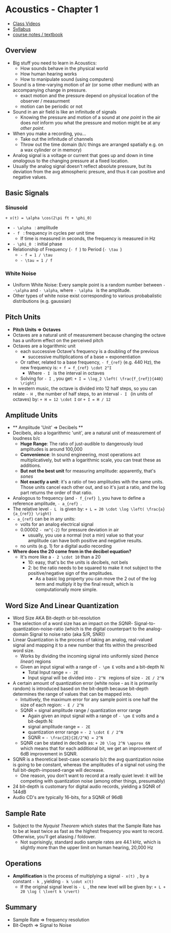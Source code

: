 Acoustics - Chapter 1
==================
- [Class Videos](http://msp.ucsd.edu/170-webm/)
- [Syllabus](http://musicweb.ucsd.edu/~mpuckette/syllabi/170.13f/index.htm)
- [course notes / textbook](http://musicweb.ucsd.edu/~mpuckette/syllabi/170.13f/course-notes/index.html)

## Overview
- Big stuff you need to learn in Acoustics:
    - How sounds behave in the physical world
    - How human hearing works
    - How to manipulate sound (using computers)
- Sound is a time-varying motion of air (or some other medium) with an accompanying change in pressure. 
    - exact motion and the pressure depend on physical location of the observer / measurment
    - motion can be periodic or not 
- Sound in an air field is like an infinitude of signals
    - Knowing the pressure and motion of a sound at *one point* in the air does *not* inform you what the pressure and motion might be at any *other point*.
- When you make a recording, you...
    - Take out the infinitude of channels
    - Throw out the time domain (b/c things are arranged spatially e.g. on a wax cylinder or in memory)
- Analog signal is a voltage or current that goes up and down in time *analog*ous to the changing pressure at a fixed location.
- Usually the analog signal doesn't reflect absolute pressure, but its deviation from the avg atmospheric presure, and thus it can positive and negative values.

## Basic Signals

### Sinusoid
```+ x(t) = \alpha \cos(2\pi ft + \phi_0) ```
- ```- \alpha ``` : amplitude
- ```- f ``` : frequency in cycles per unit time
    - If time is measured in seconds, the frequency is measured in Hz
- ```- \phi_0 ``` : initial phase
- Relationship of Frequency (```- f ```) to Period (```- \tau ```)
    - ```- f = 1 / \tau ```
    - ```- \tau = 1 / f ```

### White Noise
- Uniform White Noise: Every sample point is a random number between ```- -\alpha``` and ```- \alpha```, where ```- \alpha ``` is the amplitude.
- Other types of white noise exist corresponding to various probabalistic distributions (e.g. gaussian)

## Pitch Units
- **Pitch Units => Octaves**
- Octaves are a natural unit of measurement because changing the octave has a uniform effect on the perceived pitch
- Octaves are a logarithmic unit
    - each successive Octave's frequency is a doubling of the previous 
        - successive multiplications of a base = exponentiation
    - Or rather, related to a base frequency, ```- f_{ref}``` (e.g. 440 Hz), the new frequency is:
    ```+ f = f_{ref} \cdot 2^I```
        - Where ```- I ``` is the interval in octaves
    - Solving for ```- I ```, you get:
    ```+ I = \log_2 \left( \frac{f_{ref}}{440} \right) ```
- In western music, the octave is divided into 12 half steps, so you can relate ```- H ```, the number of half steps, to an interval ```- I ``` (in units of octaves) by:
    ```+ H = 12 \cdot I```
    or
    ```+ I = H / 12 ```

## Amplitude Units
- ** Amplitude 'Unit' => Decibels **
- Decibels, also a logarithmic 'unit', are a natural unit of measurement of loudness b/c
    - **Huge Range**: The ratio of just-audible to dangerously loud amplitudes is around 100,000
    - **Convenience**: In sound engineering, most operations act multiplicatively, but with a logarithmic scale, you can treat these as additions.
    - **But not the best unit** for measuring amplitude: apparently, that's *sones*
    - **Not exactly a unit**: it's a ratio of two amplitudes with the same units.  Those units cancel each other out, and so it's just a ratio, and the log part returns the order of that ratio.
- Analogous to frequency (and ```- f_{ref} ```), you have to define a reference amplitude, ```- a_{ref} ```.
- The relative level ```- L ``` is given by:
    ```+ L = 20 \cdot \log \left( \frac{a}{a_{ref}} \right) ```
- ```- a_{ref}``` can be in any units:
    - volts for an analog electrical signal
    - 0.00002 ```- nm^{-2}``` for pressure deviation in air
        - usually, you use a normal (not a min) value so that your amplitude can have both positive and negative results.
    - no units (e.g. 1) for a digital audio recording
- **Where does the 20 come from in the decibel equation?**
    - It's more like a ```- 2 \cdot 10``` than a 20
        - 10: easy, that's bc the units is *deci*bels, not bels
        - 2: bc the ratio needs to be squared to make it not subject to the positive/negative sign of the amplitudes.
            - As a basic log property you can move the 2 out of the log term and multiply it by the final result, which is computationally more simple.

## Word Size And Linear Quantization
- Word Size AKA Bit-depth or bit-resolution
- The selection of a word size has an impact on the *SQNR*- Signal-to-quantization-noise-ratio (which is the digital counterpart to the analog-domain Signal to noise ratio (aka S/R, SNR)) 
- Linear Quantization is the process of taking an analog, real-valued signal and mapping it to a new number that fits within the prescribed word size.
    - Works by dividing the incoming signal into uniformly sized (hence *linear*) regions
    - Given an input signal with a range of ```- \pm E``` volts and a bit-depth N:
        - Total Input range = ```- 2E ```
        - Input signal will be divided into ```- 2^N ``` regions of size ```- 2E / 2^N ```
- A certain amount of quantization error (white noise - as it is primarily random) is introduced based on the bit-depth because bit-depth determines the range of values that can be mapped into.  
    - Intuitively, the maximum error for any sample point is one half the size of each region: ```- E / 2^N ```
    - SQNR = signal amplitude range / quantization error range
        - Again given an input signal with a range of ```- \pm E``` volts and a bit-depth N:
        - signal amplitude range = ```- 2E```
        - quantization error range = ```- 2 \cdot E / 2^N ```
        - SQNR = ```- \frac{2E}{2E/2^N} = 2^N ```
    - SQNR can be stated in decibels as:
    ```+ 20 \log 2^N \approx 6N ```
    which means that for each additional bit, we get an improvement of 6dB improvement in SQNR.
- SQNR is a theoretical best-case scenario b/c the avg quantization noise is going to be constant, whereas the amplitudes of a signal not using the full bit-depth-imposed-range will decrease.  
    - One reason, you don't want to record at a really quiet level: it will be competing with quantization noise (among other things, presumably)
- 24 bit-depth is customary for digital audio records, yielding a SQNR of 144dB
- Audio CD's are typically 16-bits, for a SQNR of 96dB

## Sample Rate
- Subject to the *Nyquist Theorem* which states that the Sample Rate has to be at least twice as fast as the highest frequency you want to record.  Otherwise, you'll get aliasing / foldover.
    - Not suprisingly, standard audio sample rates are 44.1 kHz, which is slightly more than the upper limit on human hearing, 20,000 Hz 

## Operations
- **Amplification** is the process of multiplying a signal ```- x(t) ```, by a constant ```- k ```, yielding ```- k \cdot x(t) ```
    - If the original signal level is ```- L ```, the new level will be given by:
    ```+ L + 20 \log ( \lvert k \rvert)```

## Summary
- Sample Rate => frequency resolution 
- Bit-Depth => Signal to Noise






